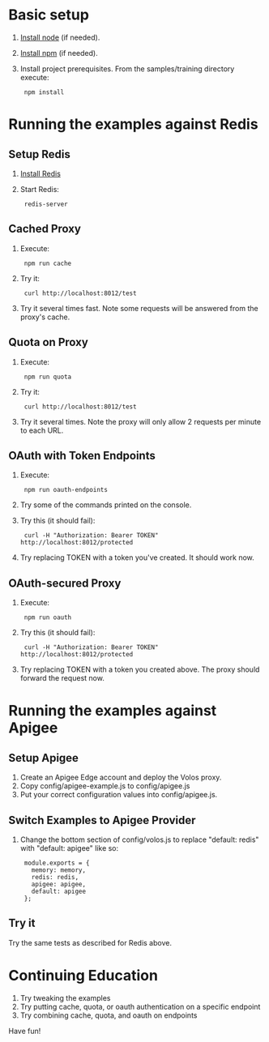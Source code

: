 Basic setup
===========
1. [Install node](http://nodejs.org) (if needed).  
2. [Install npm](https://github.com/npm/npm) (if needed).
3. Install project prerequisites. From the samples/training directory execute:
 
        npm install

Running the examples against Redis
==================================

Setup Redis
-----------
1. [Install Redis](http://redis.io)
2. Start Redis:  

        redis-server

Cached Proxy
------------
1. Execute:

        npm run cache        

2. Try it:

        curl http://localhost:8012/test

3. Try it several times fast. Note some requests will be answered from the proxy's cache.
 
Quota on Proxy
--------------
1. Execute:

        npm run quota
        
2. Try it:

        curl http://localhost:8012/test
        
3. Try it several times. Note the proxy will only allow 2 requests per minute to each URL.

OAuth with Token Endpoints
--------------------------
1. Execute:

        npm run oauth-endpoints
        
2. Try some of the commands printed on the console.

3. Try this (it should fail):

        curl -H "Authorization: Bearer TOKEN" http://localhost:8012/protected        
 
4. Try replacing TOKEN with a token you've created. It should work now. 

OAuth-secured Proxy
-------------------  
1. Execute:

        npm run oauth
        
2. Try this (it should fail):

        curl -H "Authorization: Bearer TOKEN" http://localhost:8012/protected
         
3. Try replacing TOKEN with a token you created above. The proxy should forward the request now.


Running the examples against Apigee
===================================

Setup Apigee
------------
1. Create an Apigee Edge account and deploy the Volos proxy. 
2. Copy config/apigee-example.js to config/apigee.js
3. Put your correct configuration values into config/apigee.js.

Switch Examples to Apigee Provider
----------------------------------
1. Change the bottom section of config/volos.js to replace "default: redis" with "default: apigee" like so: 
        
        module.exports = {
          memory: memory,
          redis: redis,
          apigee: apigee,
          default: apigee
        };
    

Try it
------
Try the same tests as described for Redis above.


Continuing Education
====================

1. Try tweaking the examples
2. Try putting cache, quota, or oauth authentication on a specific endpoint
3. Try combining cache, quota, and oauth on endpoints

Have fun!
